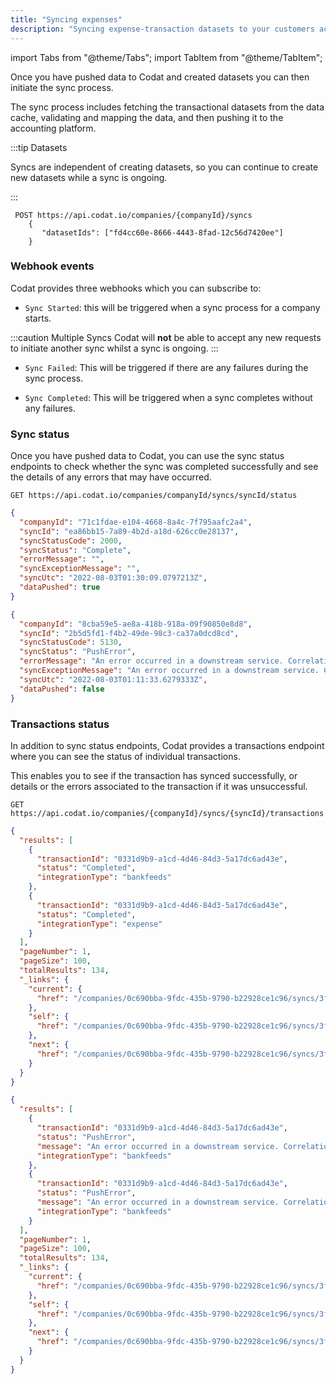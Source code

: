 ```yaml
---
title: "Syncing expenses"
description: "Syncing expense-transaction datasets to your customers accounting software"
---
```


import Tabs from "@theme/Tabs";
import TabItem from "@theme/TabItem";

Once you have pushed data to Codat and created datasets you can then initiate the sync process.

The sync process includes fetching the transactional datasets from the data cache, validating and mapping the data, and then pushing it to the accounting platform.

:::tip Datasets

Syncs are independent of creating datasets, so you can continue to create new datasets while a sync is ongoing.

:::

```http title="Sync datasets"
 POST https://api.codat.io/companies/{companyId}/syncs
    {
       "datasetIds": ["fd4cc60e-8666-4443-8fad-12c56d7420ee"]
    }
```

### Webhook events

Codat provides three webhooks which you can subscribe to:

- `Sync Started`: this will be triggered when a sync process for a company starts.

:::caution Multiple Syncs
Codat will **not** be able to accept any new requests to initiate another sync whilst a sync is ongoing.
:::

- `Sync Failed`: This will be triggered if there are any failures during the sync process.

- `Sync Completed`: This will be triggered when a sync completes without any failures.

### Sync status

Once you have pushed data to Codat, you can use the sync status endpoints to check whether the sync was completed successfully and see the details of any errors that may have occurred.

<Tabs>

<Tabitem value="Request URL" label="Request URL">

```http
GET https://api.codat.io/companies/companyId/syncs/syncId/status
```

</Tabitem>

<Tabitem value="Success" label="Sync Successful">

```json
{
  "companyId": "71c1fdae-e104-4668-8a4c-7f795aafc2a4",
  "syncId": "ea86bb15-7a89-4b2d-a18d-626cc0e28137",
  "syncStatusCode": 2000,
  "syncStatus": "Complete",
  "errorMessage": "",
  "syncExceptionMessage": "",
  "syncUtc": "2022-08-03T01:30:09.0797213Z",
  "dataPushed": true
}
```

</Tabitem>

<Tabitem value="Failed" label="Sync Failed">

```json
{
  "companyId": "8cba59e5-ae8a-418b-918a-09f90850e8d8",
  "syncId": "2b5d5fd1-f4b2-49de-98c3-ca37a0dcd8cd",
  "syncStatusCode": 5130,
  "syncStatus": "PushError",
  "errorMessage": "An error occurred in a downstream service. Correlation ID: 1f6ab1bc-58c8-4c1a-a654-86464b065f69. Message:  Feed Connection failed(409): The AccountToken, AccountId or AccountNumber is already connected to another Xero Bank Account in the selected Xero Organization.",
  "syncExceptionMessage": "An error occurred in a downstream service. Correlation ID: 62f0f708-ae37-4b3a-81b1-41f1361f0b40. Message:  Feed Connection failed(409): The AccountToken, AccountId or AccountNumber is already connected to another Xero Bank Account in the selected Xero Organization.",
  "syncUtc": "2022-08-03T01:11:33.6279333Z",
  "dataPushed": false
}
```

</Tabitem>

</Tabs>


### Transactions status

In addition to sync status endpoints, Codat provides a transactions endpoint where you can see the status of individual transactions.

This enables you to see if the transaction has synced successfully, or details or the errors associated to the transaction if it was unsuccessful.



<Tabs>

<Tabitem value="Request URL" label="Request URL">

```http
GET https://api.codat.io/companies/{companyId}/syncs/{syncId}/transactions
```

</Tabitem>

<Tabitem value="Success" label="Successful Transactions">

```json
{
  "results": [
    {
      "transactionId": "0331d9b9-a1cd-4d46-84d3-5a17dc6ad43e",
      "status": "Completed",
      "integrationType": "bankfeeds"
    },
    {
      "transactionId": "0331d9b9-a1cd-4d46-84d3-5a17dc6ad43e",
      "status": "Completed",
      "integrationType": "expense"
    }
  ],
  "pageNumber": 1,
  "pageSize": 100,
  "totalResults": 134,
  "_links": {
    "current": {
      "href": "/companies/0c690bba-9fdc-435b-9790-b22928ce1c96/syncs/3f652c19-b6d8-477a-a853-5b726d145cde/transactions?page=1&pageSize=100"
    },
    "self": {
      "href": "/companies/0c690bba-9fdc-435b-9790-b22928ce1c96/syncs/3f652c19-b6d8-477a-a853-5b726d145cde/transactions"
    },
    "next": {
      "href": "/companies/0c690bba-9fdc-435b-9790-b22928ce1c96/syncs/3f652c19-b6d8-477a-a853-5b726d145cde/transactions?page=2&pageSize=100"
    }
  }
}
```

</Tabitem>

<Tabitem value="Failed" label="Failed Transactions">

```json
{
  "results": [
    {
      "transactionId": "0331d9b9-a1cd-4d46-84d3-5a17dc6ad43e",
      "status": "PushError",
      "message": "An error occurred in a downstream service. Correlation ID: 0e7ee4bc-50d2-4e07-8f9e-25fdda6bc004. Message:  Feed Connection failed(409): The AccountToken, AccountId or AccountNumber is already connected to another Xero Bank Account in the selected Xero Organization.",
      "integrationType": "bankfeeds"
    },
    {
      "transactionId": "0331d9b9-a1cd-4d46-84d3-5a17dc6ad43e",
      "status": "PushError",
      "message": "An error occurred in a downstream service. Correlation ID: 0e7ee4bc-50d2-4e07-8f9e-25fdda6bc004. Message:  Feed Connection failed(409): The AccountToken, AccountId or AccountNumber is already connected to another Xero Bank Account in the selected Xero Organization.",
      "integrationType": "bankfeeds"
    }
  ],
  "pageNumber": 1,
  "pageSize": 100,
  "totalResults": 134,
  "_links": {
    "current": {
      "href": "/companies/0c690bba-9fdc-435b-9790-b22928ce1c96/syncs/3f652c19-b6d8-477a-a853-5b726d145cde/transactions?page=1&pageSize=100"
    },
    "self": {
      "href": "/companies/0c690bba-9fdc-435b-9790-b22928ce1c96/syncs/3f652c19-b6d8-477a-a853-5b726d145cde/transactions"
    },
    "next": {
      "href": "/companies/0c690bba-9fdc-435b-9790-b22928ce1c96/syncs/3f652c19-b6d8-477a-a853-5b726d145cde/transactions?page=2&pageSize=100"
    }
  }
}
```

</Tabitem>

</Tabs>
